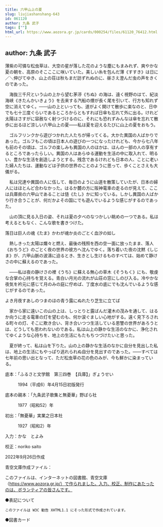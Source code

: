 ```yaml
---
title: 六甲山上の夏
slug: liujiashanshang-643
id: 061120
author: 九条 武子
tags: [""]
html_url: https://www.aozora.gr.jp/cards/000254/files/61120_76412.html
---
```


## author: 九条 武子

薄紫の可憐な松虫草は、大空の星が落した花のような塵にもまみれず、爽やかな夏の朝を、高原のそこここに咲いていた。美しい糸を包んだ薄《すすき》は日に／＼伸びてゆき、山上の荘は秋もまだ訪ずれぬのに、昼さえ澄んだ虫の声をきくのであった。

　海抜三千尺という山の上から望む茅渟《ちぬ》の海は、遠く視野のはて、紀淡海峡《きたんかいきょう》を去来する汽船の煙が長く尾を引いて、行方も知れず空に消えてゆく。――山の上といっても、道がよく開けて散歩に楽なのと、日中でも七十三度ぐらいであるところからともすれば日傘も忘れて外に出る。けれど太陽はさすがに容赦なく射つづけるのに、それにも恐れずみんなは傘を忘れて散歩に出るほど涼しい六甲山上の夏――私は夏を迎えるたびに山上の夏をおもう。

　ゴルフリンクから遊びつかれた人たちが帰ってくる。大かた異国の人ばかりであった。ゴルフもこの頃は日本人の遊びの一つになったけれども、今から七八年も前のその頃は、ゴルフの楽しみも異国の人のほかは、ほんの一部の人の享有するところであったらしい。異国の人はあらゆる運動を生活の中に取入れて、明るい、豊かな生活を創造しようとする。残念であるけれども日本の人、ことに老いた婦人たちは、運動などは子供の世界のことのように思って、歩くことさえも大儀がる。

　私は兄達や異国の人に伍して、毎日のように山道を散策していたが、日本の婦人にはほとんど合わなかった。はるか麓の方に阪神電車の走るのが見えて、ここは兵庫県の六甲山であることは慥《たし》かに知っている。しかし異国の人ばかり行き合うことが、何だかよその国にでも遊んでいるような感じがするのであった。



　山の頂に見る入日の姿、それは夏の夕べのなつかしい眺めの一つである。私は考えるともなく、こんな歌を書きつけた。



落日は巨人の魂《たま》かわが魂か炎のごとく血汐の如し



　熱しきった太陽は爛々と燃え、最後の残照を西の空一面に放ったまま、落人《おちうど》のごとく夜の世界の彼方へ沈んでゆく。落ち着いた夜の沈黙《しじま》が、六甲山脈の波濤に迫るとき、生きとし生けるものすべては、始めて静けさの中に蘇えるのであった。

　――私は夜の静けさの裡《うち》に蘇える無心の草木《そうもく》にも、敬虔な合掌の心持ちを覚える。青白い月光の流れが山荘の窓にしのび入る。冷やかな夜気を衿元に感じて月のみの庭に佇めば、丁度水の底にでも沈んでいるような感じがするのであった。



よき月夜すあしのつまのほの青う露にぬれたり芝生に立てば



　家から家に遠いこの山の上は、しっとりと露ばんだ灌木の茂みを通して、はるか向うに走る電車の灯を望むのも、何か涙ぐましい心地がする。遠く見下ろされる町々の灯、そこに欺き合い、背き合いつつ生活している恩讐の世界があろうとは、どうしても思われないのである。私は山上の静かな生活のなかに、浄化されてゆくような心持ちを、地上の生活にもたもちつづけたいと思った。



　夏が終って、私は山を下りた。山の上の静かな生活のなかに自分を見出した私は、地上の生活にもやっぱり逃れられぬ自分を見出すのであった。――すべては七年前の思い出となって、ただ松虫草の花の色のみが、今も鮮かに染まっている。













底本：「ふるさと文学館　第三四巻　【兵庫】」ぎょうせい

　　　1994（平成6）年4月15日初版発行

底本の親本：「九条武子歌集と無憂華」野ばら社

　　　1977（昭和52）年

初出：「無憂華」実業之日本社

　　　1927（昭和2）年

入力：かな　とよみ

校正：noriko saito

2022年9月26日作成

青空文庫作成ファイル：

このファイルは、インターネットの図書館、青空文庫（https://www.aozora.gr.jp/）で作られました。入力、校正、制作にあたったのは、ボランティアの皆さんです。











●表記について


	このファイルは W3C 勧告 XHTML1.1 にそった形式で作成されています。







●図書カード